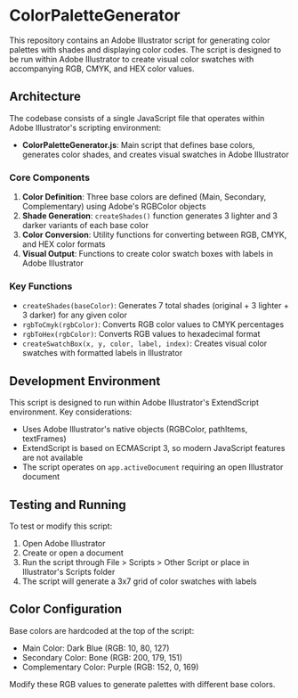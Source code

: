 # ColorPaletteGenerator
This repository contains an Adobe Illustrator script for generating color palettes with shades and displaying color codes. The script is designed to be run within Adobe Illustrator to create visual color swatches with accompanying RGB, CMYK, and HEX color values.

## Architecture

The codebase consists of a single JavaScript file that operates within Adobe Illustrator's scripting environment:

- **ColorPaletteGenerator.js**: Main script that defines base colors, generates color shades, and creates visual swatches in Adobe Illustrator

### Core Components

1. **Color Definition**: Three base colors are defined (Main, Secondary, Complementary) using Adobe's RGBColor objects
2. **Shade Generation**: `createShades()` function generates 3 lighter and 3 darker variants of each base color
3. **Color Conversion**: Utility functions for converting between RGB, CMYK, and HEX color formats
4. **Visual Output**: Functions to create color swatch boxes with labels in Adobe Illustrator

### Key Functions

- `createShades(baseColor)`: Generates 7 total shades (original + 3 lighter + 3 darker) for any given color
- `rgbToCmyk(rgbColor)`: Converts RGB color values to CMYK percentages
- `rgbToHex(rgbColor)`: Converts RGB values to hexadecimal format
- `createSwatchBox(x, y, color, label, index)`: Creates visual color swatches with formatted labels in Illustrator

## Development Environment

This script is designed to run within Adobe Illustrator's ExtendScript environment. Key considerations:

- Uses Adobe Illustrator's native objects (RGBColor, pathItems, textFrames)
- ExtendScript is based on ECMAScript 3, so modern JavaScript features are not available
- The script operates on `app.activeDocument` requiring an open Illustrator document

## Testing and Running

To test or modify this script:
1. Open Adobe Illustrator
2. Create or open a document
3. Run the script through File > Scripts > Other Script or place in Illustrator's Scripts folder
4. The script will generate a 3x7 grid of color swatches with labels

## Color Configuration

Base colors are hardcoded at the top of the script:
- Main Color: Dark Blue (RGB: 10, 80, 127)
- Secondary Color: Bone (RGB: 200, 179, 151)  
- Complementary Color: Purple (RGB: 152, 0, 169)

Modify these RGB values to generate palettes with different base colors.
